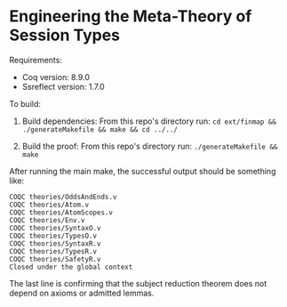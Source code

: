 # Engineering the Meta-Theory of Session Types

Requirements:

* Coq version: 8.9.0
* Ssreflect version: 1.7.0

To build:
1. Build dependencies:
  From this repo's directory run:
  `cd ext/finmap && ./generateMakefile && make && cd ../../`

2. Build the proof:
   From this repo's directory run:
   `./generateMakefile && make`

After running the main make, the successful output should be something
like:

```
COQC theories/OddsAndEnds.v
COQC theories/Atom.v
COQC theories/AtomScopes.v
COQC theories/Env.v
COQC theories/SyntaxO.v
COQC theories/TypesO.v
COQC theories/SyntaxR.v
COQC theories/TypesR.v
COQC theories/SafetyR.v
Closed under the global context
```

The last line is confirming that the subject reduction theorem does
not depend on axioms or admitted lemmas.